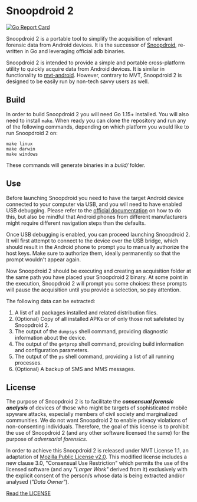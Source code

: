 # Snoopdroid 2

[![Go Report Card](https://goreportcard.com/badge/github.com/botherder/snoopdroid2)](https://goreportcard.com/report/github.com/botherder/snoopdroid2)

Snoopdroid 2 is a portable tool to simplify the acquisition of relevant forensic data from Android devices. It is the successor of [Snoopdroid](https://github.com/botherder/snoopdroid), re-written in Go and leveraging official adb binaries.

Snoopdroid 2 is intended to provide a simple and portable cross-platform utility to quickly acquire data from Android devices. It is similar in functionality to [mvt-android](https://github.com/mvt-project/mvt). However, contrary to MVT, Snoopdroid 2 is designed to be easily run by non-tech savvy users as well.

## Build

In order to build Snoopdroid 2 you will need Go 1.15+ installed. You will also need to install `make`. When ready you can clone the repository and run any of the following commands, depending on which platform you would like to run Snoopdroid 2 on:

    make linux
    make darwin
    make windows

These commands will generate binaries in a *build/* folder.

## Use

Before launching Snoopdroid you need to have the target Android device connected to your computer via USB, and you will need to have enabled USB debugging. Please refer to the [official documentation](https://developer.android.com/studio/debug/dev-options#enable) on how to do this, but also be mindful that Android phones from different manufacturers might require different navigation steps than the defaults.

Once USB debugging is enabled, you can proceed launching Snoopdroid 2. It will first attempt to connect to the device over the USB bridge, which should result in the Android phone to prompt you to manually authorize the host keys. Make sure to authorize them, ideally permanently so that the prompt wouldn't appear again.

Now Snoopdroid 2 should be executing and creating an acquisition folder at the same path you have placed your Snoopdroid 2 binary. At some point in the execution, Snoopdroid 2 will prompt you some choices: these prompts will pause the acquisition until you provide a selection, so pay attention.

The following data can be extracted:

1. A list of all packages installed and related distribution files.
2. (Optional) Copy of all installed APKs or of only those not safelisted by Snoopdroid 2.
3. The output of the `dumpsys` shell command, providing diagnostic information about the device.
4. The output of the `getprop` shell command, providing build information and configuration parameters.
5. The output of the `ps` shell command, providing a list of all running processes.
6. (Optional) A backup of SMS and MMS messages.

## License

The purpose of Snoopdroid 2 is to facilitate the ***consensual forensic analysis*** of devices of those who might be targets of sophisticated mobile spyware attacks, especially members of civil society and marginalized communities. We do not want Snoopdroid 2 to enable privacy violations of non-consenting individuals. Therefore, the goal of this license is to prohibit the use of Snoopdroid 2 (and any other software licensed the same) for the purpose of *adversarial forensics*.

In order to achieve this Snoopdroid 2 is released under MVT License 1.1, an adaptation of [Mozilla Public License v2.0](https://www.mozilla.org/MPL). This modified license includes a new clause 3.0, "Consensual Use Restriction" which permits the use of the licensed software (and any *"Larger Work"* derived from it) exclusively with the explicit consent of the person/s whose data is being extracted and/or analysed (*"Data Owner"*).

[Read the LICENSE](https://license.mvt.re/1.1/)
